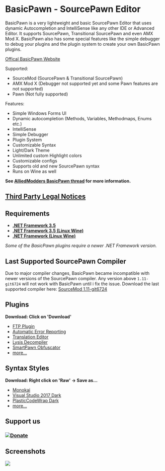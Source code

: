 # BasicPawn - SourcePawn Editor
BasicPawn is a very lightweight and basic SourcePawn Editor that uses dynamic Autocompletion and IntelliSense like any other IDE or Advanced Editor. It supports SourcePawn, Transitional SourcePawn and even AMX Mod X.
BasicPawn also has some special features like the simple debugger to debug your plugins and the plugin system to create your own BasicPawn plugins.

[Offical BasicPawn Website](https://getbasicpawn.spdns.org/)

Supported:
- SourceMod (SourcePawn & Transitional SourcePawn)
- AMX Mod X (Debugger not supported yet and some Pawn features are not supported)
- Pawn (Not fully supported)

Features:
- Simple Windows Forms UI
- Dynamic autocompletion (Methods, Variables, Methodmaps, Enums etc.)
- IntelliSense
- Simple Debugger
- Plugin System
- Customizable Syntax
- Light/Dark Theme
- Unlimited custom Highlight colors
- Customizable configs
- Supports old and new SourcePawn syntax
- Runs on Wine as well

**See [AlliedModders BasicPawn thread](https://forums.alliedmods.net/showthread.php?t=289127) for more information.**

## [Third Party Legal Notices](Third%20Party%20Legal%20Notices.txt)

## Requirements
 - [**.NET Framework 3.5**](https://www.microsoft.com/net/download/dotnet-framework/net35-sp1)
 - [**.NET Framework 3.5 (Linux Wine)**](https://appdb.winehq.org/objectManager.php?sClass=version&iId=10166)
 - [**.NET Framework (Linux Wine)**](https://appdb.winehq.org/objectManager.php?sClass=application&iId=2586)
 
 *Some of the BasicPawn plugins require a newer .NET Framework version.*
 
## Last Supported SourcePawn Compiler
Due to major compiler changes, BasicPawn became incompatible with newer versions of the SourcePawn compiler.
Any version above ``1.11-git6724`` will not work with BasicPawn until i fix the issue.
Download the last supported compiler here:
[SourceMod 1.11-git6724](https://sm.alliedmods.net/smdrop/1.11/sourcemod-1.11.0-git6742-windows.zip)

## Plugins
**Download: Click on 'Download'**
 - [FTP Plugin](Plugin%20Releases/BasicPawnPluginFTP)
 - [Automatic Error Reporting](Plugin%20Releases/BasicPawnPluginAutoErrorReport)
 - [Translation Editor](Plugin%20Releases/BasicPawnPluginTranslationEditor)
 - [Lysis Decompiler](Plugin%20Releases/BasicPawnPluginLysisDecompiler)
 - [SmartPawn Obfuscator](Plugin%20Releases/BasicPawnPluginSmartPawnObfuscator)
 - [more...](Plugin%20Releases)

## Syntax Styles
**Download: Right click on 'Raw' -> Save as...**
 - [Monokai](Custom%20Syntax%20Styles/Monokai)
 - [Visual Studio 2017 Dark](Custom%20Syntax%20Styles/Visual%20Studio%202017%20Dark)
 - [PlasticCodeWrap Dark](Custom%20Syntax%20Styles/PlasticCodeWrap%20Dark)
 - [more...](Custom%20Syntax%20Styles)

## Support us
### [![Donate](https://i.imgur.com/jnnHW0C.jpg)](https://www.paypal.com/cgi-bin/webscr?cmd=_s-xclick&hosted_button_id=5ZBGDRQ7T5M6G&source=url)

## Screenshots
![](https://i.imgur.com/wWrKGTl.png)

